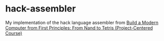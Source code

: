 # hack-assembler

My implementation of the hack language assembler from [Build a Modern Computer from First Principles: From Nand to Tetris (Project-Centered Course)](https://www.coursera.org/learn/build-a-computer/)
